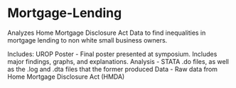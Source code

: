 # Mortgage-Lending
Analyzes Home Mortgage Disclosure Act Data to find inequalities in mortgage lending to non white small business owners.

Includes:
  UROP Poster - Final poster presented at symposium. Includes major findings, graphs, and explanations.
  Analysis - STATA .do files, as well as the .log and .dta files that the former produced 
  Data - Raw data from Home Mortgage Disclosure Act (HMDA)
